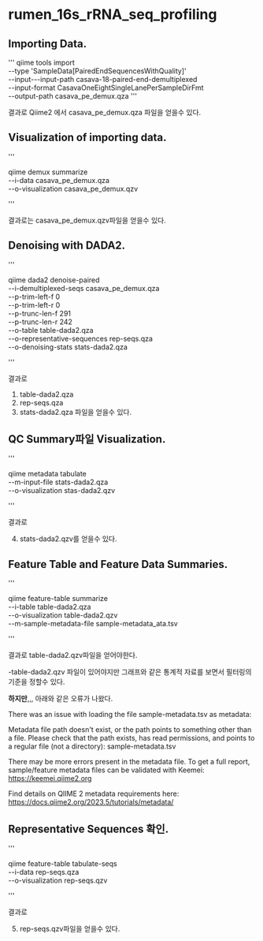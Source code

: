 # rumen_16s_rRNA_seq_profiling


## Importing Data.  
'''
qiime tools import \
--type 'SampleData[PairedEndSequencesWithQuality]' \
--input---input-path casava-18-paired-end-demultiplexed \
--input-format CasavaOneEightSingleLanePerSampleDirFmt \
--output-path casava_pe_demux.qza
'''

결과로 Qiime2 에서 casava_pe_demux.qza 파일을 얻을수 있다.

## Visualization of importing data.
'''

qiime demux summarize \
--i-data casava_pe_demux.qza \
--o-visualization casava_pe_demux.qzv

'''

결과로는 casava_pe_demux.qzv파일을 얻을수 있다.

## Denoising with DADA2.
'''

qiime dada2 denoise-paired \
--i-demultiplexed-seqs casava_pe_demux.qza \
--p-trim-left-f 0 \
--p-trim-left-r 0 \
--p-trunc-len-f 291 \
--p-trunc-len-r 242 \
--o-table table-dada2.qza \
--o-representative-sequences rep-seqs.qza \
--o-denoising-stats stats-dada2.qza

'''

결과로  
1) table-dada2.qza
2) rep-seqs.qza
3) stats-dada2.qza 파일을 얻을수 있다.

## QC Summary파일 Visualization.
'''

qiime metadata tabulate \
--m-input-file stats-dada2.qza \
--o-visualization stas-dada2.qzv

'''

결과로 

4) stats-dada2.qzv를 얻을수 있다.

## Feature Table and Feature Data Summaries. 
'''

qiime feature-table summarize \
--i-table table-dada2.qza \
--o-visualization table-dada2.qzv \
--m-sample-metadata-file sample-metadata_ata.tsv

'''

결과로 table-dada2.qzv파일을 얻어야한다. 

-table-dada2.qzv 파일이 있어야지만 그래프와 같은 통계적 자료를 보면서 필터링의 기준을 정할수 있다.

**하지만**,,, 아래와 같은 오류가 나왔다.

There was an issue with loading the file sample-metadata.tsv as metadata:

  Metadata file path doesn't exist, or the path points to something other than a file. Please check that the path exists, has read permissions, and points to a regular file (not a directory): sample-metadata.tsv

  There may be more errors present in the metadata file. To get a full report, sample/feature metadata files can be validated with Keemei: https://keemei.qiime2.org

  Find details on QIIME 2 metadata requirements here: https://docs.qiime2.org/2023.5/tutorials/metadata/


  ## Representative Sequences 확인.
  '''

qiime feature-table tabulate-seqs \
--i-data rep-seqs.qza \
--o-visualization rep-seqs.qzv

'''

결과로

5) rep-seqs.qzv파일을 얻을수 있다. 
